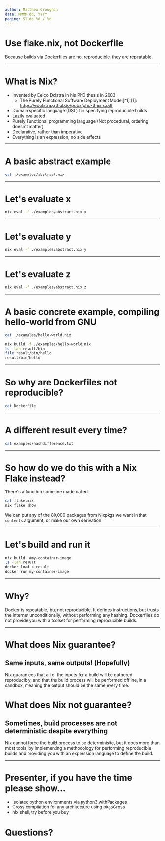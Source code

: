 ```yaml
---
author: Matthew Croughan
date: MMMM dd, YYYY
paging: Slide %d / %d
---
```


# Use flake.nix, not Dockerfile

Because builds via Dockerfiles are not reproducible, they are repeatable.

---

# What is Nix?

- Invented by Eelco Dolstra in his PhD thesis in 2003
  - The Purely Functional Software Deployment Model[^1]
  [1]: https://edolstra.github.io/pubs/phd-thesis.pdf
- Domain specific language (DSL) for specifying reproducible builds
- Lazily evaluated
- Purely Functional programming language (Not procedural, ordering doesn't matter)
- Declarative, rather than imperative
- Everything is an expression, no side effects

---

# A basic abstract example

```bash
cat ./examples/abstract.nix
```

---

# Let's evaluate x

```bash
nix eval -f ./examples/abstract.nix x
```

---

# Let's evaluate y


```bash
nix eval -f ./examples/abstract.nix y
```

---

# Let's evaluate z

```bash
nix eval -f ./examples/abstract.nix z
```

---

# A basic concrete example, compiling hello-world from GNU

```bash
cat ./examples/hello-world.nix
```

```bash
nix build -f ./examples/hello-world.nix
ls -lah result/bin
file result/bin/hello
result/bin/hello
```
---

# So why are Dockerfiles not reproducible?

```bash
cat Dockerfile
```
---

# A different result every time?

```bash
cat examples/hashdifference.txt
```

---

# So how do we do this with a Nix Flake instead?

There's a function someone made called

```bash
cat flake.nix
nix flake show
```

We can put any of the 80,000 packages from Nixpkgs we want in that `contents`
argument, or make our own derivation

---

# Let's build and run it

```bash
nix build .#my-container-image
ls -lah result
docker load < result
docker run my-container-image
```

---

# Why?
Docker is repeatable, but not reproducible. It defines instructions, but trusts
the internet unconditionally, without performing any hashing. Dockerfiles do not
provide you with a toolset for performing reproducible builds.

---

# What does Nix guarantee?

## Same inputs, same outputs! (Hopefully)

Nix guarantees that all of the inputs for a build will be gathered reproducibly,
and that the build process will be performed offline, in a sandbox, meaning the
output should be the same every time.

# What does Nix not guarantee?

## Sometimes, build processes are not deterministic despite everything

Nix cannot force the build process to be deterministic, but it does more than
most tools, by implementing a methodology for performing reproducible builds and
providing you with an expression language to define the build.

---

# Presenter, if you have the time please show...

  - Isolated python environments via python3.withPackages
  - Cross compilation for any architecture using pkgsCross
  - nix shell, try before you buy

# Questions?

